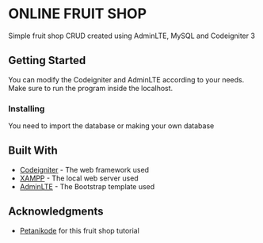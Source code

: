 # ONLINE FRUIT SHOP
Simple fruit shop CRUD created using AdminLTE, MySQL and Codeigniter 3

## Getting Started 
You can modify the Codeigniter and AdminLTE according to your needs. 
Make sure to run the program inside the localhost. 

### Installing 
You need to import the database or making your own database

## Built With
* [Codeigniter](https://codeigniter.com) - The web framework used
* [XAMPP](https://apachefriends.org) - The local web server used
* [AdminLTE](https://adminlte.io/) - The Bootstrap template used  

## Acknowledgments 
* [Petanikode](https://www.petanikode.com/codeigniter-database/) for this fruit shop tutorial

